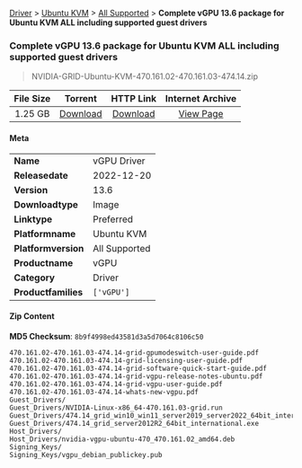 
[Driver](/README.md)  >  [Ubuntu KVM](/index/Driver/Ubuntu_KVM.md)  >  [All Supported](/index/Driver/Ubuntu_KVM/All_Supported.md)  >  **Complete vGPU 13.6 package for Ubuntu KVM ALL including supported guest drivers**


###    Complete vGPU 13.6 package for Ubuntu KVM ALL including supported guest drivers

> NVIDIA-GRID-Ubuntu-KVM-470.161.02-470.161.03-474.14.zip   


| **File Size** | **Torrent**  | **HTTP Link** | **Internet Archive** |
|:-------------:|:------------:|:-------------:|:--------------------:|
| 1.25 GB |  [Download](https://archive.org/download/nvgpu_NVIDIA-GRID-Ubuntu-KVM-470.161.02-470.161.03-474.14.zip/nvgpu_NVIDIA-GRID-Ubuntu-KVM-470.161.02-470.161.03-474.14.zip_archive.torrent)       | [Download](https://archive.org/compress/nvgpu_NVIDIA-GRID-Ubuntu-KVM-470.161.02-470.161.03-474.14.zip) | [View Page](https://archive.org/details/nvgpu_NVIDIA-GRID-Ubuntu-KVM-470.161.02-470.161.03-474.14.zip)       |

#### Meta

<table>
<tr><td><strong>Name</strong></td><td>vGPU Driver</td></tr>
<tr><td><strong>Releasedate</strong></td><td>2022-12-20</td></tr>
<tr><td><strong>Version</strong></td><td>13.6</td></tr>
<tr><td><strong>Downloadtype</strong></td><td>Image</td></tr>
<tr><td><strong>Linktype</strong></td><td>Preferred</td></tr>
<tr><td><strong>Platformname</strong></td><td>Ubuntu KVM</td></tr>
<tr><td><strong>Platformversion</strong></td><td>All Supported</td></tr>
<tr><td><strong>Productname</strong></td><td>vGPU</td></tr>
<tr><td><strong>Category</strong></td><td>Driver</td></tr>
<tr><td><strong>Productfamilies</strong></td><td><code>['vGPU']</code></td></tr>
</table>

#### Zip Content

**MD5 Checksum**: `8b9f4998ed43581d3a5d7064c8106c50`

```text
470.161.02-470.161.03-474.14-grid-gpumodeswitch-user-guide.pdf
470.161.02-470.161.03-474.14-grid-licensing-user-guide.pdf
470.161.02-470.161.03-474.14-grid-software-quick-start-guide.pdf
470.161.02-470.161.03-474.14-grid-vgpu-release-notes-ubuntu.pdf
470.161.02-470.161.03-474.14-grid-vgpu-user-guide.pdf
470.161.02-470.161.03-474.14-whats-new-vgpu.pdf
Guest_Drivers/
Guest_Drivers/NVIDIA-Linux-x86_64-470.161.03-grid.run
Guest_Drivers/474.14_grid_win10_win11_server2019_server2022_64bit_international.exe
Guest_Drivers/474.14_grid_server2012R2_64bit_international.exe
Host_Drivers/
Host_Drivers/nvidia-vgpu-ubuntu-470_470.161.02_amd64.deb
Signing_Keys/
Signing_Keys/vgpu_debian_publickey.pub
```